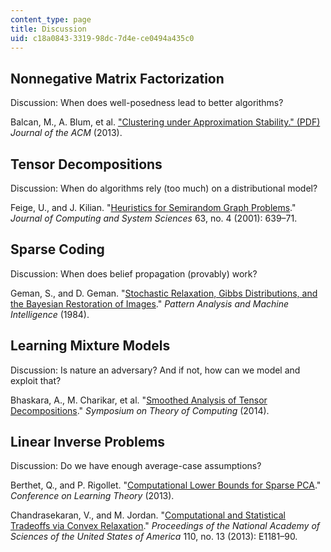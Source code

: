 ```yaml
---
content_type: page
title: Discussion
uid: c18a0843-3319-98dc-7d4e-ce0494a435c0
---
```


Nonnegative Matrix Factorization
--------------------------------

Discussion: When does well-posedness lead to better algorithms?

Balcan, M., A. Blum, et al. ["Clustering under Approximation Stability." (PDF)](http://www.cs.cmu.edu/%7Eninamf/papers/clustering-bbg-jacm.pdf) _Journal of the ACM_ (2013).

Tensor Decompositions
---------------------

Discussion: When do algorithms rely (too much) on a distributional model?

Feige, U., and J. Kilian. "[Heuristics for Semirandom Graph Problems](http://dx.doi.org/10.1006/jcss.2001.1773)." _Journal of Computing and System Sciences_ 63, no. 4 (2001): 639–71.

Sparse Coding
-------------

Discussion: When does belief propagation (provably) work?

Geman, S., and D. Geman. "[Stochastic Relaxation, Gibbs Distributions, and the Bayesian Restoration of Images](http://ieeexplore.ieee.org/document/4767596/)." _Pattern Analysis and Machine Intelligence_ (1984).

Learning Mixture Models
-----------------------

Discussion: Is nature an adversary? And if not, how can we model and exploit that?

Bhaskara, A., M. Charikar, et al. "[Smoothed Analysis of Tensor Decompositions](http://arxiv.org/abs/1311.3651)." _Symposium on Theory of Computing_ (2014).

Linear Inverse Problems
-----------------------

Discussion: Do we have enough average-case assumptions?

Berthet, Q., and P. Rigollet. "[Computational Lower Bounds for Sparse PCA](http://arxiv.org/abs/1304.0828)." _Conference on Learning Theory_ (2013).

Chandrasekaran, V., and M. Jordan. "[Computational and Statistical Tradeoffs via Convex Relaxation](http://dx.doi.org/10.1073/pnas.1302293110)." _Proceedings of the National Academy of Sciences of the United States of America_ 110, no. 13 (2013): E1181–90.